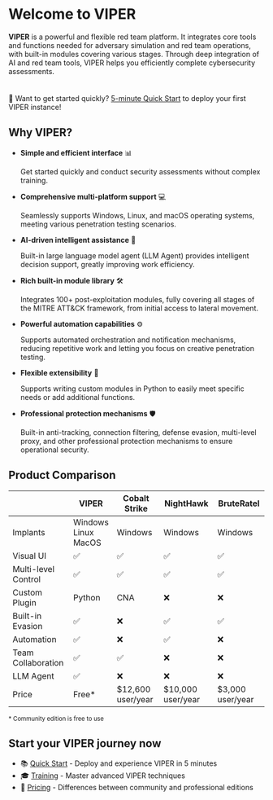 # Welcome to VIPER

**VIPER** is a powerful and flexible red team platform. It integrates core tools and functions needed for adversary simulation and red team operations, with built-in modules covering various stages. Through deep integration of AI and red team tools, VIPER helps you efficiently complete cybersecurity assessments.

<div class="tip custom-block" style="padding-top: 8px">

🚀 Want to get started quickly? [5-minute Quick Start](./getting_start) to deploy your first VIPER instance!

</div>

## Why VIPER?

- **Simple and efficient interface** 📊

  Get started quickly and conduct security assessments without complex training.

- **Comprehensive multi-platform support** 💻

  Seamlessly supports Windows, Linux, and macOS operating systems, meeting various penetration testing scenarios.

- **AI-driven intelligent assistance** 🧠

  Built-in large language model agent (LLM Agent) provides intelligent decision support, greatly improving work efficiency.

- **Rich built-in module library** 🛠️

  Integrates 100+ post-exploitation modules, fully covering all stages of the MITRE ATT&CK framework, from initial access to lateral movement.

- **Powerful automation capabilities** ⚙️

  Supports automated orchestration and notification mechanisms, reducing repetitive work and letting you focus on creative penetration testing.

- **Flexible extensibility** 🔌

  Supports writing custom modules in Python to easily meet specific needs or add additional functions.

- **Professional protection mechanisms** 🛡️

  Built-in anti-tracking, connection filtering, defense evasion, multi-level proxy, and other professional protection mechanisms to ensure operational security.

## Product Comparison

|                    | VIPER                       | Cobalt Strike     | NightHawk         | BruteRatel       |
|--------------------|-----------------------------|-------------------|-------------------|------------------|
| Implants           | Windows<br/>Linux<br/>MacOS | Windows           | Windows           | Windows          |
| Visual UI          | ✅                           | ✅                 | ✅                 | ✅                |
| Multi-level Control| ✅                           | ✅                 | ✅                 | ✅                |
| Custom Plugin      | Python                      | CNA               | ❌                 | ❌                |
| Built-in Evasion   | ✅                           | ❌                 | ✅                 | ✅                |
| Automation         | ✅                           | ❌                 | ✅                 | ❌                |
| Team Collaboration | ✅                           | ✅                 | ❌                 | ❌                |
| LLM Agent          | ✅                           | ❌                 | ❌                 | ❌                |
| Price              | Free*                       | $12,600 user/year | $10,000 user/year | $3,000 user/year |

<small>\* Community edition is free to use</small>

## Start your VIPER journey now

+ 📚 [Quick Start](getting_start.md) - Deploy and experience VIPER in 5 minutes
+ 🎓 [Training](../training/index) - Master advanced VIPER techniques
+ 💼 [Pricing](../pricing) - Differences between community and professional editions
